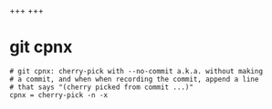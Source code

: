 +++
+++

# git cpnx

```gitconfig
# git cpnx: cherry-pick with --no-commit a.k.a. without making
# a commit, and when when recording the commit, append a line 
# that says "(cherry picked from commit ...)"
cpnx = cherry-pick -n -x
```
